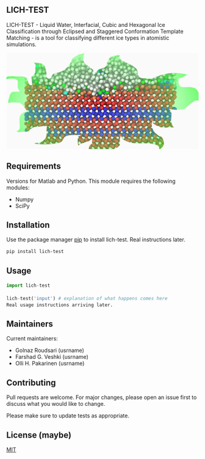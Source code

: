 ## LICH-TEST

LICH-TEST - Liquid Water, Interfacial, Cubic and Hexagonal Ice Classification through Eclipsed and Staggered Conformation Template Matching - is a tool for classifying different ice types in atomistic simulations.

![Alt text](/img/lich_toc_top_1280.png?raw=true "LICHTEST")

## Requirements

Versions for Matlab and Python.
This module requires the following modules:

 * Numpy
 * SciPy

## Installation

Use the package manager [pip](https://pip.pypa.io/en/stable/) to install lich-test. Real instructions later.

```bash
pip install lich-test
```

## Usage

```python
import lich-test

lich-test('input') # explanation of what happens comes here
Real usage instructions arriving later.
```

## Maintainers

Current maintainers:
 * Golnaz Roudsari (usrname)
 * Farshad G. Veshki (usrname)
 * Olli H. Pakarinen (usrname)


## Contributing
Pull requests are welcome. For major changes, please open an issue first to discuss what you would like to change.

Please make sure to update tests as appropriate.

## License (maybe)
[MIT](https://choosealicense.com/licenses/mit/)
